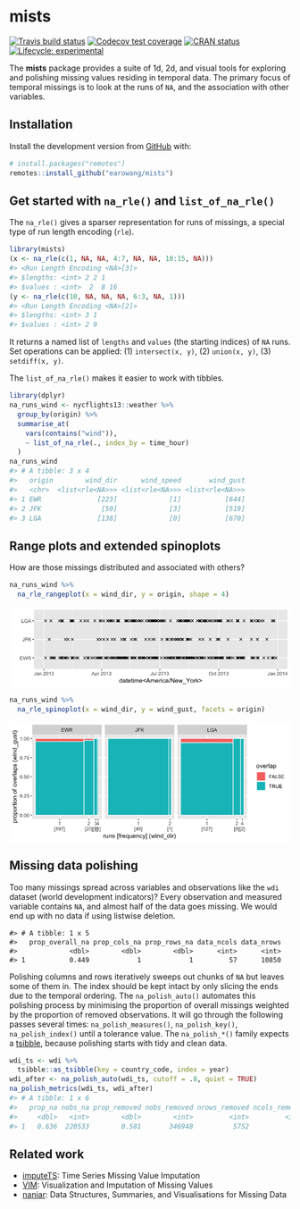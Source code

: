 
<!-- README.md is generated from README.Rmd. Please edit that file -->

# mists

<!-- badges: start -->

[![Travis build
status](https://travis-ci.org/earowang/mists.svg?branch=master)](https://travis-ci.org/earowang/mists)
[![Codecov test
coverage](https://codecov.io/gh/earowang/mists/branch/master/graph/badge.svg)](https://codecov.io/gh/earowang/mists?branch=master)
[![CRAN
status](https://www.r-pkg.org/badges/version/mists)](https://cran.r-project.org/package=mists)
[![Lifecycle:
experimental](https://img.shields.io/badge/lifecycle-experimental-orange.svg)](https://www.tidyverse.org/lifecycle/#experimental)
<!-- badges: end -->

The **mists** package provides a suite of 1d, 2d, and visual tools for
exploring and polishing missing values residing in temporal data. The
primary focus of temporal missings is to look at the runs of `NA`, and
the association with other variables.

## Installation

Install the development version from [GitHub](https://github.com/) with:

``` r
# install.packages("remotes")
remotes::install_github("earowang/mists")
```

## Get started with `na_rle()` and `list_of_na_rle()`

The `na_rle()` gives a sparser representation for runs of missings, a
special type of run length encoding (`rle`).

``` r
library(mists)
(x <- na_rle(c(1, NA, NA, 4:7, NA, NA, 10:15, NA)))
#> <Run Length Encoding <NA>[3]>
#> $lengths: <int> 2 2 1 
#> $values : <int>  2  8 16
(y <- na_rle(c(10, NA, NA, NA, 6:3, NA, 1)))
#> <Run Length Encoding <NA>[2]>
#> $lengths: <int> 3 1 
#> $values : <int> 2 9
```

It returns a named list of `lengths` and `values` (the starting indices)
of `NA` runs. Set operations can be applied: (1) `intersect(x, y)`, (2)
`union(x, y)`, (3) `setdiff(x, y)`.

The `list_of_na_rle()` makes it easier to work with tibbles.

``` r
library(dplyr)
na_runs_wind <- nycflights13::weather %>% 
  group_by(origin) %>% 
  summarise_at(
    vars(contains("wind")), 
    ~ list_of_na_rle(., index_by = time_hour)
  )
na_runs_wind
#> # A tibble: 3 x 4
#>   origin        wind_dir      wind_speed       wind_gust
#>   <chr>  <list<rle<NA>>> <list<rle<NA>>> <list<rle<NA>>>
#> 1 EWR              [223]             [1]           [644]
#> 2 JFK               [50]             [3]           [519]
#> 3 LGA              [138]             [0]           [670]
```

## Range plots and extended spinoplots

How are those missings distributed and associated with others?

``` r
na_runs_wind %>% 
  na_rle_rangeplot(x = wind_dir, y = origin, shape = 4)
```

<img src="man/figures/README-rangeplot-1.png" style="display: block; margin: auto;" />

``` r
na_runs_wind %>% 
  na_rle_spinoplot(x = wind_dir, y = wind_gust, facets = origin)
```

<img src="man/figures/README-spinoplot-1.png" style="display: block; margin: auto;" />

## Missing data polishing

Too many missings spread across variables and observations like the
`wdi` dataset (world development indicators)? Every observation and
measured variable contains `NA`, and almost half of the data goes
missing. We would end up with no data if using listwise deletion.

    #> # A tibble: 1 x 5
    #>   prop_overall_na prop_cols_na prop_rows_na data_ncols data_nrows
    #>             <dbl>        <dbl>        <dbl>      <int>      <int>
    #> 1           0.449            1            1         57      10850

Polishing columns and rows iteratively sweeps out chunks of `NA` but
leaves some of them in. The index should be kept intact by only slicing
the ends due to the temporal ordering. The `na_polish_auto()` automates
this polishing process by minimising the proportion of overall missings
weighted by the proportion of removed observations. It will go through
the following passes several times: `na_polish_measures()`,
`na_polish_key()`, `na_polish_index()` until a tolerance value. The
`na_polish_*()` family expects a
[tsibble](http://tsibble.tidyverts.org), because polishing starts with
tidy and clean data.

``` r
wdi_ts <- wdi %>% 
  tsibble::as_tsibble(key = country_code, index = year)
wdi_after <- na_polish_auto(wdi_ts, cutoff = .8, quiet = TRUE)
na_polish_metrics(wdi_ts, wdi_after)
#> # A tibble: 1 x 6
#>   prop_na nobs_na prop_removed nobs_removed nrows_removed ncols_removed
#>     <dbl>   <int>        <dbl>        <int>         <int>         <int>
#> 1   0.636  220533        0.581       346948          5752             6
```

## Related work

  - [imputeTS](http://steffenmoritz.github.io/imputeTS/): Time Series
    Missing Value Imputation
  - [VIM](https://github.com/statistikat/VIM): Visualization and
    Imputation of Missing Values
  - [naniar](http://naniar.njtierney.com): Data Structures, Summaries,
    and Visualisations for Missing Data
